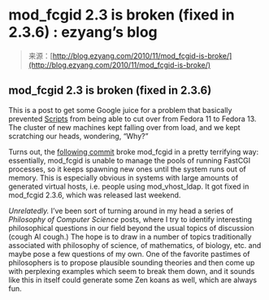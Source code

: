 <!--yml
category: 未分类
date: 2024-07-01 18:18:03
-->

# mod_fcgid 2.3 is broken (fixed in 2.3.6) : ezyang’s blog

> 来源：[http://blog.ezyang.com/2010/11/mod_fcgid-is-broke/](http://blog.ezyang.com/2010/11/mod_fcgid-is-broke/)

## mod_fcgid 2.3 is broken (fixed in 2.3.6)

This is a post to get some Google juice for a problem that basically prevented [Scripts](http://scripts.mit.edu) from being able to cut over from Fedora 11 to Fedora 13\. The cluster of new machines kept falling over from load, and we kept scratching our heads, wondering, “Why?”

Turns out, the [following commit](http://svn.apache.org/viewvc?view=revision&revision=753578) broke mod_fcgid in a pretty terrifying way: essentially, mod_fcgid is unable to manage the pools of running FastCGI processes, so it keeps spawning new ones until the system runs out of memory. This is especially obvious in systems with large amounts of generated virtual hosts, i.e. people using mod_vhost_ldap. It got fixed in mod_fcgid 2.3.6, which was released last weekend.

*Unrelatedly.* I’ve been sort of turning around in my head a series of *Philosophy of Computer Science* posts, where I try to identify interesting philosophical questions in our field beyond the usual topics of discussion (cough AI cough.) The hope is to draw in a number of topics traditionally associated with philosophy of science, of mathematics, of biology, etc. and maybe pose a few questions of my own. One of the favorite pastimes of philosophers is to propose plausible sounding theories and then come up with perplexing examples which seem to break them down, and it sounds like this in itself could generate some Zen koans as well, which are always fun.